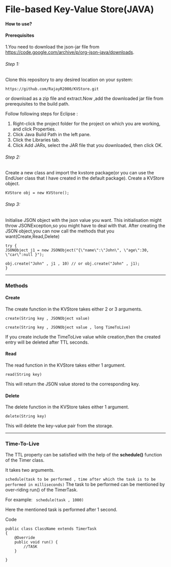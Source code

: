 # File-based Key-Value Store(JAVA)

#### How to use?
#### Prerequisites
1.You need to download the json-jar file from https://code.google.com/archive/p/org-json-java/downloads.

###### Step 1:
Clone this repository to any desired location on your system:

`https://github.com/RajayR2000/KVStore.git` 

or download as a zip file and extract.Now ,add the downloaded jar file from prerequisites to the build path.

Follow following steps for Eclipse : 

1. Right-click the project folder for the project on which you are working, and click Properties.
2. Click Java Build Path in the left pane.
3. Click the Libraries tab.
4. Click Add JARs, select the JAR file that you downloaded, then click OK.
   


###### Step 2:
Create a new class and import the kvstore package(or you can use the EndUser class that I have created in the default package).
Create a KVStore object.

`KVStore obj = new KVStore();`

###### Step 3:
Initialise JSON object with the json value you want.
This initialisation might throw JSONException,so you might have to deal with that.
After creating the JSON object,you can now call the methods that you want(Create,Read,Delete)

```
try {
JSONObject j1 = new JSONObject("{\"name\":\"John\", \"age\":30, \"car\":null }");

obj.create("John" , j1 , 10) // or obj.create("John" , j1);
}
```
__________________

    
### Methods
#### Create
The create function in the KVStore takes either 2 or 3 arguments.

`create(String key , JSONObject value)`

`create(String key , JSONObject value , long TimeToLive)`

If you create include the TimeToLive value while creation,then the created entry will be deleted after TTL seconds.

#### Read
The read function in the KVStore takes either 1 argument.

`read(String key)`

This will return the JSON value stored to the corresponding key.


#### Delete
The delete function in the KVStore takes either 1 argument.

`delete(String key)`

This will delete the key-value pair from the storage.

_____________________

### Time-To-Live

The TTL property can be satisfied with the help of the **schedule()** function of the Timer class.

It takes two arguments.

`schedule(task to be performed , time after which the task is to be performed in milliseconds)`
The task to be performed can be mentioned by over-riding run() of the TimerTask.

For example:  ` schedule(task , 1000)` 

Here the mentioned task is performed after 1 second.

Code 
```
public class ClassName extends TimerTask
{
    @Override
    public void run() {
        //TASK
    }

}
```
